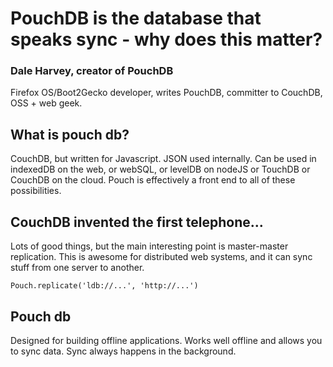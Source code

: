 # PouchDB is the database that speaks sync - why does this matter?

### Dale Harvey, creator of PouchDB

Firefox OS/Boot2Gecko developer, writes PouchDB, committer to CouchDB, OSS + web geek.

## What is pouch db?

CouchDB, but written for Javascript. JSON used internally. Can be used in indexedDB on the web, or webSQL, or levelDB on nodeJS or TouchDB or CouchDB on the cloud. Pouch is effectively a front end to all of these possibilities.

## CouchDB invented the first telephone...

Lots of good things, but the main interesting point is master-master replication. This is awesome for distributed web systems, and it can sync stuff from one server to another.

`Pouch.replicate('ldb://...', 'http://...')`

## Pouch db

Designed for building offline applications. Works well offline and allows you to sync data. Sync always happens in the background.

